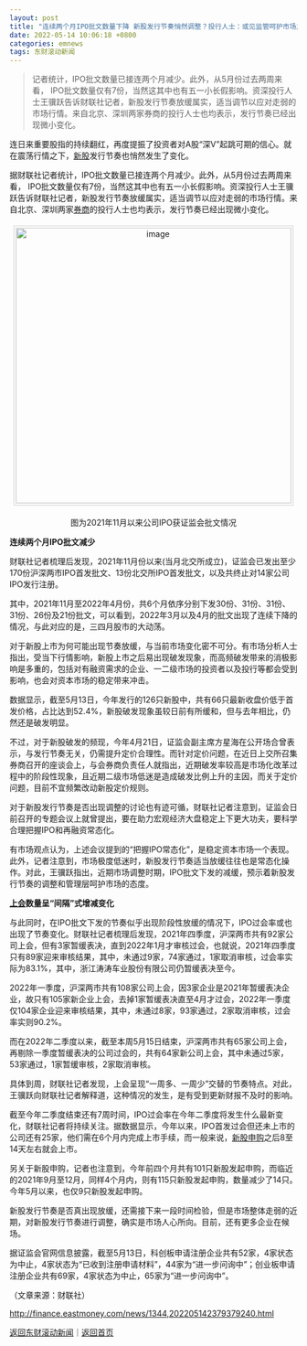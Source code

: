 ```yaml
---
layout: post
title: "连续两个月IPO批文数量下降 新股发行节奏悄然调整？投行人士：或见监管呵护市场之意"
date: 2022-05-14 10:06:18 +0800
categories: emnews
tags: 东财滚动新闻
---
```

> 记者统计，IPO批文数量已接连两个月减少。此外，从5月份过去两周来看， IPO批文数量仅有7份，当然这其中也有五一小长假影响。资深投行人士王骥跃告诉财联社记者，新股发行节奏放缓属实，适当调节以应对走弱的市场行情。来自北京、深圳两家券商的投行人士也均表示，发行节奏已经出现微小变化。

<p>连日来重要股指的持续翻红，再度提振了投资者对A股“深V”起跳可期的信心。就在震荡行情之下，<span id="Info.3309"><a href="http://data.eastmoney.com/xg/xg/default.html" class="infokey">新股</a></span>发行节奏也悄然发生了变化。</p><p>据财联社记者统计，IPO批文数量已接连两个月减少。此外，从5月份过去两周来看， IPO批文数量仅有7份，当然这其中也有五一小长假影响。资深投行人士王骥跃告诉财联社记者，新股发行节奏放缓属实，适当调节以应对走弱的市场行情。来自北京、深圳两家<span id="Info.3306"><a href="http://data.eastmoney.com/other/qsjy.html" class="infokey">券商</a></span>的投行人士也均表示，发行节奏已经出现微小变化。</p><center><img src="https://dfscdn.dfcfw.com/download/D25439516072907164532_w482h701.jpg" alt="image" width="482" style="border:#d1d1d1 1px solid;padding:3px;margin:5px 0;" /></center><p style="text-align:center;">图为2021年11月以来公司IPO获证监会批文情况</p><p><strong>连续两个月IPO批文减少</strong></p><p>财联社记者梳理后发现，2021年11月份以来(当月北交所成立)，证监会已发出至少170份沪深两市IPO首发批文、13份北交所IPO首发批文，以及共终止对14家公司IPO发行注册。</p><p>其中，2021年11月至2022年4月份，共6个月依序分别下发30份、31份、31份、31份、26份及21份批文，可以看到，2022年3月以及4月的批文出现了连续下降的情况，与此对应的是，三四月股市的大动荡。</p><p>对于新股上市为何可能出现节奏放缓，与当前市场变化密不可分。有市场分析人士指出，受当下行情影响，新股上市之后易出现破发现象，而高频破发带来的消极影响是多重的，包括对有融资需求的企业、一二级市场的投资者以及投行等都会受到影响，也会对资本市场的稳定带来冲击。</p><p>数据显示，截至5月13日，今年发行的126只新股中，共有66只最新收盘价低于首发价格，占比达到52.4%，新股破发现象虽较日前有所缓和，但与去年相比，仍然还是破发明显。</p><p>不过，对于新股破发的频现，今年4月21日，证监会副主席方星海在公开场合曾表示，与发行节奏无关，仍需提升定价合理性。而针对定价问题，在近日上交所召集券商召开的座谈会上，与会券商负责任人就指出，近期破发率较高是市场化改革过程中的阶段性现象，且近期二级市场低迷是造成破发比例上升的主因，而关于定价问题，目前不宜频繁改动新股定价规则。</p><p>对于新股发行节奏是否出现调整的讨论也有迹可循，财联社记者注意到，证监会日前召开的专题会议上就曾提出，要在助力宏观经济大盘稳定上下更大功夫，要科学合理把握IPO和再融资常态化。</p><p>有市场观点认为，上述会议提到的“把握IPO常态化”，是稳定资本市场一个表现。此外，记者注意到，市场极度低迷时，新股发行节奏适当放缓往往也是常态化操作。对此，王骥跃指出，近期市场调整时期，IPO批文下发的减缓，预示着新股发行节奏的调整和管理层呵护市场的态度。</p><p><strong><span id="Info.3312"><a href="http://data.eastmoney.com/xg/gh/default.html" class="infokey">上会</a></span>数量呈“间隔”式增减变化</strong></p><p>与此同时，在IPO批文下发的节奏似乎出现阶段性放缓的情况下，IPO过会率或也出现了节奏变化。财联社记者梳理后发现，2021年四季度，沪深两市共有92家公司上会，但有3家暂缓表决，直到2022年1月才审核过会，也就说，2021年四季度只有89家迎来审核结果，其中，未通过9家，74家通过，1家取消审核，过会率实际为83.1%，其中，浙江涛涛车业股份有限公司仍暂缓表决至今。</p><p>2022年一季度，沪深两市共有108家公司上会，因3家企业是2021年暂缓表决企业，故只有105家新企业上会，去掉1家暂缓表决直至4月才过会，2022年一季度仅104家企业迎来审核结果，其中，未通过8家，93家通过，2家取消审核，过会率实则90.2%。</p><p>而在2022年二季度以来，截至本周5月15日结束，沪深两市共有65家公司上会，再剔除一季度暂缓表决的公司过会的，共有64家新公司上会，其中未通过5家，53家通过，1家暂缓审核，2家取消审核。</p><p>具体到周，财联社记者发现，上会呈现“一周多、一周少”交替的节奏特点。对此，王骥跃向财联社记者解释道，这种情况的发生，是有受到更新财报不及时的影响。</p><p>截至今年二季度结束还有7周时间，IPO过会率在今年二季度将发生什么最新变化，财联社记者将持续关注。据数据显示，今年以来，IPO首发过会但还未上市的公司还有25家，他们需在6个月内完成上市手续，而一般来说，<span id="Info.31"><a href="http://data.eastmoney.com/xg/xg/default.html" class="infokey">新股申购</a></span>之后8至14天左右就会上市。</p><p>另关于新股申购，记者也注意到，今年前四个月共有101只新股发起申购，而临近的2021年9月至12月，同样4个月内，则有115只新股发起申购，数量减少了14只。今年5月以来，也仅9只新股发起申购。</p><p>新股发行节奏是否真出现放缓，还需接下来一段时间检验，但是市场整体走弱的近期，对新股发行节奏进行调整，确实是市场人心所向。目前，还有更多企业在候场。</p><p>据证监会官网信息披露，截至5月13日，科创板申请注册企业共有52家，4家状态为中止，4家状态为“已收到注册申请材料”，44家为“进一步问询中”；创业板申请注册企业共有69家，4家状态为中止，65家为“进一步问询中”。</p><p class="em_media">（文章来源：财联社）</p>

<http://finance.eastmoney.com/news/1344,202205142379379240.html>

[返回东财滚动新闻](//finews.withounder.com/emnews/)｜[返回首页](//finews.withounder.com/)